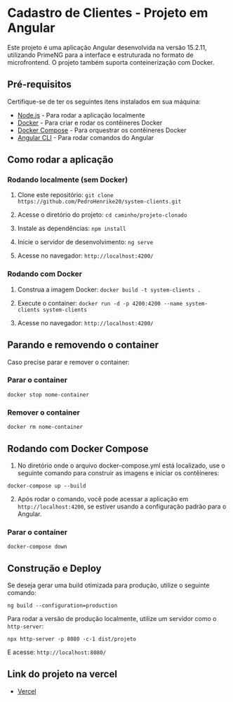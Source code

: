 # Cadastro de Clientes - Projeto em Angular

Este projeto é uma aplicação Angular desenvolvida na versão 15.2.11, utilizando PrimeNG para a interface e estruturada no formato de microfrontend. O projeto também suporta conteinerização com Docker.

## Pré-requisitos

Certifique-se de ter os seguintes itens instalados em sua máquina:

- [Node.js](https://nodejs.org/) - Para rodar a aplicação localmente
- [Docker](https://www.docker.com/) - Para criar e rodar os contêineres Docker
- [Docker Compose](https://docs.docker.com/compose/) - Para orquestrar os contêineres Docker
- [Angular CLI](https://angular.io/cli) - Para rodar comandos do Angular

## Como rodar a aplicação

### Rodando localmente (sem Docker)

1. Clone este repositório:
`git clone https://github.com/PedroHenrike20/system-clients.git`


2. Acesse o diretório do projeto:
`cd caminho/projeto-clonado`


3. Instale as dependências:
`npm install`


4. Inicie o servidor de desenvolvimento:
`ng serve`


5. Acesse no navegador:
`http://localhost:4200/`

### Rodando com Docker 

1. Construa a imagem Docker:
`docker build -t system-clients .`


2. Execute o container:
`docker run -d -p 4200:4200 --name system-clients system-clients`


3. Acesse no navegador:
`http://localhost:4200/`

## Parando e removendo o container
Caso precise parar e remover o container:

### Parar o container
`docker stop nome-container`

### Remover o container
`docker rm nome-container`

## Rodando com Docker Compose

1. No diretório onde o arquivo docker-compose.yml está localizado, use o seguinte comando para construir as imagens e iniciar os contêineres:

`docker-compose up --build`

2. Após rodar o comando, você pode acessar a aplicação em `http://localhost:4200`, se estiver usando a configuração padrão para o Angular.

### Parar o container
`docker-compose down`

## Construção e Deploy
Se deseja gerar uma build otimizada para produção, utilize o seguinte comando:

`ng build --configuration=production`

Para rodar a versão de produção localmente, utilize um servidor como o `http-server`:

`npx http-server -p 8080 -c-1 dist/projeto`

E acesse:
`http://localhost:8080/`

## Link do projeto na vercel
- [Vercel](https://system-clients.vercel.app/)



